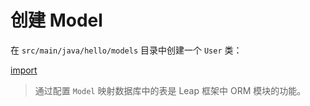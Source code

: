 # 创建 Model

在 `src/main/java/hello/models` 目录中创建一个 `User` 类：

[import](codes/User.java)

> 通过配置 `Model` 映射数据库中的表是 Leap 框架中 ORM 模块的功能。
